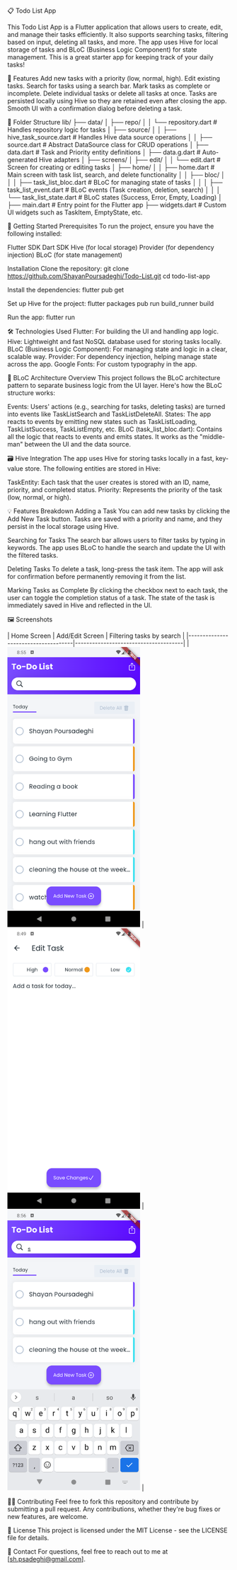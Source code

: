 📋 Todo List App

This Todo List App is a Flutter application that allows users to create, edit, and manage their tasks efficiently. It also supports searching tasks, filtering based on input, deleting all tasks, and more. The app uses Hive for local storage of tasks and BLoC (Business Logic Component) for state management. This is a great starter app for keeping track of your daily tasks!

📱 Features
Add new tasks with a priority (low, normal, high).
Edit existing tasks.
Search for tasks using a search bar.
Mark tasks as complete or incomplete.
Delete individual tasks or delete all tasks at once.
Tasks are persisted locally using Hive so they are retained even after closing the app.
Smooth UI with a confirmation dialog before deleting a task.

📂 Folder Structure
lib/
├── data/
│   ├── repo/
│   │   └── repository.dart     # Handles repository logic for tasks
│   ├── source/
│   │   ├── hive_task_source.dart  # Handles Hive data source operations
│   │   ├── source.dart            # Abstract DataSource class for CRUD operations
│   ├── data.dart                # Task and Priority entity definitions
│   ├── data.g.dart              # Auto-generated Hive adapters
│
├── screens/
│   ├── edit/
│   │   └── edit.dart            # Screen for creating or editing tasks
│   ├── home/
│   │   ├── home.dart            # Main screen with task list, search, and delete functionality
│   │   ├── bloc/
│   │   │   ├── task_list_bloc.dart  # BLoC for managing state of tasks
│   │   │   ├── task_list_event.dart # BLoC events (Task creation, deletion, search)
│   │   │   └── task_list_state.dart # BLoC states (Success, Error, Empty, Loading)
│
├── main.dart                    # Entry point for the Flutter app
├── widgets.dart                 # Custom UI widgets such as TaskItem, EmptyState, etc.


🚀 Getting Started
Prerequisites
To run the project, ensure you have the following installed:

Flutter SDK
Dart SDK
Hive (for local storage)
Provider (for dependency injection)
BLoC (for state management)

Installation
Clone the repository:
git clone https://github.com/ShayanPoursadeghi/Todo-List.git
cd todo-list-app

Install the dependencies:
flutter pub get

Set up Hive for the project:
flutter packages pub run build_runner build

Run the app:
flutter run

🛠 Technologies Used
Flutter: For building the UI and handling app logic.
Hive: Lightweight and fast NoSQL database used for storing tasks locally.
BLoC (Business Logic Component): For managing state and logic in a clear, scalable way.
Provider: For dependency injection, helping manage state across the app.
Google Fonts: For custom typography in the app.

🧩 BLoC Architecture Overview
This project follows the BLoC architecture pattern to separate business logic from the UI layer. Here's how the BLoC structure works:

Events: Users' actions (e.g., searching for tasks, deleting tasks) are turned into events like TaskListSearch and TaskListDeleteAll.
States: The app reacts to events by emitting new states such as TaskListLoading, TaskListSuccess, TaskListEmpty, etc.
BLoC (task_list_bloc.dart): Contains all the logic that reacts to events and emits states. It works as the "middle-man" between the UI and the data source.

🗃️ Hive Integration
The app uses Hive for storing tasks locally in a fast, key-value store. The following entities are stored in Hive:

TaskEntity: Each task that the user creates is stored with an ID, name, priority, and completed status.
Priority: Represents the priority of the task (low, normal, or high).

💡 Features Breakdown
Adding a Task
You can add new tasks by clicking the Add New Task button. Tasks are saved with a priority and name, and they persist in the local storage using Hive.

Searching for Tasks
The search bar allows users to filter tasks by typing in keywords. The app uses BLoC to handle the search and update the UI with the filtered tasks.

Deleting Tasks
To delete a task, long-press the task item. The app will ask for confirmation before permanently removing it from the list.

Marking Tasks as Complete
By clicking the checkbox next to each task, the user can toggle the completion status of a task. The state of the task is immediately saved in Hive and reflected in the UI.

🖼️ Screenshots

| Home Screen                         | Add/Edit Screen                     | Filtering tasks by search                     |
|-------------------------------------|--------------------------------------|
| <img src="screenshots/home_screen.png" width="300"/> | <img src="screenshots/add-edit_screen.png" width="300"/> | <img src="screenshots/search.png" width="300"/> |


👨‍💻 Contributing
Feel free to fork this repository and contribute by submitting a pull request. Any contributions, whether they're bug fixes or new features, are welcome.

📄 License
This project is licensed under the MIT License - see the LICENSE file for details.

📧 Contact
For questions, feel free to reach out to me at [sh.psadeghi@gmail.com].